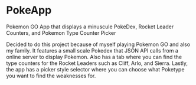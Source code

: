 # PokeApp
Pokemon GO App that displays a minuscule PokeDex, Rocket Leader Counters, and Pokemon Type Counter Picker

Decided to do this project because of myself playing Pokemon GO and also my family. 
It features a small scale Pokedex that JSON API calls from a online server to display Pokemon. 
Also has a tab where you can find the type counters for the Rocket Leaders such as Cliff, Arlo, and Sierra.
Lastly, the app has a picker style selector where you can choose what Poketype you want to find the weaknesses for.
